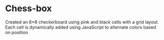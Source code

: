 # Chess-box
Created an 8×8 checkerboard using pink and black cells with a grid layout. Each cell is dynamically added using JavaScript to alternate colors based on position
